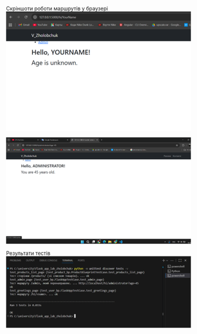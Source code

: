 Скріншоти роботи маршрутів у браузері
[![](images/screenshot.png)](https://flask-app-lab-zholobchuk.onrender.com/)

[![](images/screenshot2.png)](https://flask-app-lab-zholobchuk.onrender.com/)

Результати тестів
[![](images/screenshot3.png)](https://flask-app-lab-zholobchuk.onrender.com/)
